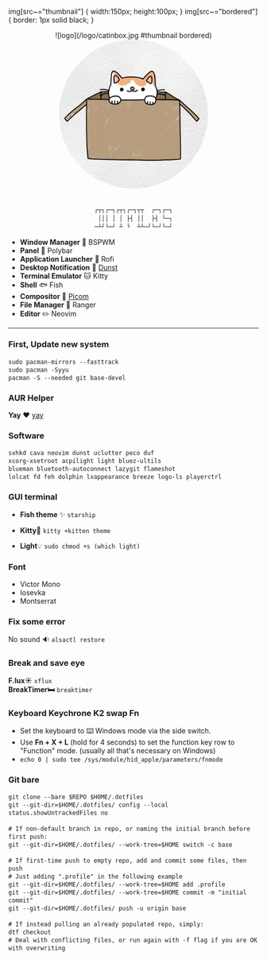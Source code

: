 img[src~="thumbnail"] {
   width:150px;
   height:100px;
}
img[src~="bordered"] {
   border: 1px solid black;
}
<div align="center">
  ![logo](/logo/catinbox.jpg #thumbnail bordered)
  <img width="300" height="300" src="./logo/catinbox.jpg" style="border-radius: 50%">
</div>

<div align="center">


```css

┌┬┐┌─┐┌┬┐┌─┐┬┬  ┌─┐┌─┐
 │││ │ │ ├┤ ││  ├┤ └─┐
─┴┘└─┘ ┴ └  ┴┴─┘└─┘└─┘

```

</div>

- **Window Manager** :bento: BSPWM
- **Panel** :blossom: Polybar
- **Application Launcher** :rocket: Rofi
- **Desktop Notification** :herb: [Dunst](https://github.com/dunst-project/dunst)
- **Terminal Emulator** :cat: Kitty
- **Shell** 🐟 Fish
- **Compositor** :shaved_ice: [Picom](https://github.com/yshui/picom)
- **File Manager** :flower_playing_cards: Ranger
- **Editor** :pencil2: Neovim

---
### First, Update new system 
  ``` 
  sudo pacman-mirrors --fasttrack
  sudo pacman -Syyu   
  pacman -S --needed git base-devel 
  ```
### AUR Helper
  **Yay** :heart: [yay](https://github.com/Jguer/yay)  
### Software
```
sxhkd cava neovim dunst uclutter peco duf
xcorg-xsetroot acpilight light bluez-ultils
blueman bluetooth-autoconnect lazygit flameshot 
lolcat fd feh dolphin lxappearance breeze logo-ls playerctrl
```

### GUI terminal 
- **Fish theme** :sparkles: `starship`  
- **Kitty**:seedling: `kitty +kitten theme`

- **Light**:bulb: `sudo chmod +s (which light)`

### Font 
- Victor Mono  
- Iosevka  
- Montserrat

### Fix some error
No sound :sound: `alsactl restore`

### Break and save eye
__F.lux:sunny:__ `xflux`  
__BreakTimer:bed:__ `breaktimer`

### Keyboard Keychrone K2 swap Fn 
- Set the keyboard to :keyboard: Windows mode via the side switch.
- Use **Fn + X + L** (hold for 4 seconds) to set the function key row to "Function" mode. (usually all that's necessary on Windows)
- `echo 0 | sudo tee /sys/module/hid_apple/parameters/fnmode`

### Git bare
```
git clone --bare $REPO $HOME/.dotfiles
git --git-dir=$HOME/.dotfiles/ config --local status.showUntrackedFiles no

# If non-default branch in repo, or naming the initial branch before first push:
git --git-dir=$HOME/.dotfiles/ --work-tree=$HOME switch -c base

# If first-time push to empty repo, add and commit some files, then push
# Just adding ".profile" in the following example
git --git-dir=$HOME/.dotfiles/ --work-tree=$HOME add .profile
git --git-dir=$HOME/.dotfiles/ --work-tree=$HOME commit -m "initial commit"
git --git-dir=$HOME/.dotfiles/ push -u origin base

# If instead pulling an already populated repo, simply:
dtf checkout
# Deal with conflicting files, or run again with -f flag if you are OK with overwriting
```
